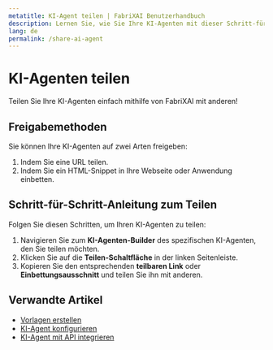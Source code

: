 ```yaml
---
metatitle: KI-Agent teilen | FabriXAI Benutzerhandbuch
description: Lernen Sie, wie Sie Ihre KI-Agenten mit dieser Schritt-für-Schritt-Anleitung teilen.
lang: de
permalink: /share-ai-agent
---
```


# KI-Agenten teilen

Teilen Sie Ihre KI-Agenten einfach mithilfe von FabriXAI mit anderen!

## Freigabemethoden

Sie können Ihre KI-Agenten auf zwei Arten freigeben:
1. Indem Sie eine URL teilen.
2. Indem Sie ein HTML-Snippet in Ihre Webseite oder Anwendung einbetten.

## Schritt-für-Schritt-Anleitung zum Teilen

Folgen Sie diesen Schritten, um Ihren KI-Agenten zu teilen:

1. Navigieren Sie zum **KI-Agenten-Builder** des spezifischen KI-Agenten, den Sie teilen möchten.
2. Klicken Sie auf die **Teilen-Schaltfläche** in der linken Seitenleiste.
3. Kopieren Sie den entsprechenden **teilbaren Link** oder **Einbettungsausschnitt** und teilen Sie ihn mit anderen.

## Verwandte Artikel
- [Vorlagen erstellen](/de/create-from-templates)
- [KI-Agent konfigurieren](/de/configure-ai-agent/)
- [KI-Agent mit API integrieren](/de/integrations-api/)